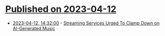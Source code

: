 # [Published on 2023-04-12](index.md)

* [2023-04-12, 14:32:00](https://entertainment.slashdot.org/story/23/04/12/1432247/streaming-services-urged-to-clamp-down-on-ai-generated-music?utm_source=rss1.0mainlinkanon&utm_medium=feed) - [Streaming Services Urged To Clamp Down on AI-Generated Music](https://entertainment.slashdot.org/story/23/04/12/1432247/streaming-services-urged-to-clamp-down-on-ai-generated-music?utm_source=rss1.0mainlinkanon&utm_medium=feed)
